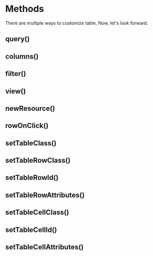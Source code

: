 # Methods

There are multiple ways to customize table, Now, let's look forward.

## query()
## columns()
## filter()
## view()
## newResource()
## rowOnClick()
## setTableClass()
## setTableRowClass()
## setTableRowId()
## setTableRowAttributes()
## setTableCellClass()
## setTableCellId()
## setTableCellAttributes()
